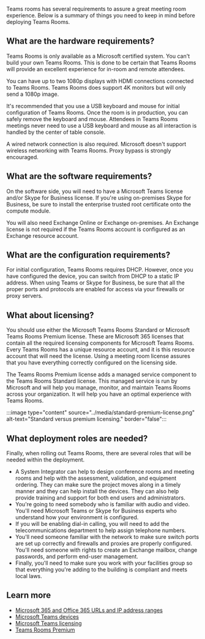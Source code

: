 Teams rooms has several requirements to assure a great meeting room experience. Below is a summary of things you need to keep in mind before deploying Teams Rooms.

## What are the hardware requirements?

Teams Rooms is only available as a Microsoft  certified system. You can't build your own Teams Rooms. This is done to be certain that Teams Rooms will provide an excellent experience for in-room and remote attendees.

You can have up to two 1080p displays with HDMI connections connected to Teams Rooms. Teams Rooms does support 4K monitors but will only send a 1080p image.

It's recommended that you use a USB keyboard and mouse for initial configuration of Teams Rooms. Once the room is in production, you can safely remove the keyboard and mouse. Attendees in Teams Rooms meetings never need to use a USB keyboard and mouse as all interaction is handled by the center of table console.

A wired network connection is also required. Microsoft doesn't support wireless networking with Teams Rooms. Proxy bypass is strongly encouraged.

## What are the software requirements?

On the software side, you will need to have a Microsoft Teams license and/or Skype for Business license. If you're using on-premises Skype for Business, be sure to install the enterprise trusted root certificate onto the compute module.

You will also need Exchange Online or Exchange on-premises. An Exchange license is not required if the Teams Rooms account is configured as an Exchange resource account.

## What are the configuration requirements?

For initial configuration, Teams Rooms requires DHCP. However, once you have configured the device, you can switch from DHCP to a static IP address. When using Teams or Skype for Business, be sure that all the proper ports and protocols are enabled for access via your firewalls or proxy servers.

## What about licensing?

You should use either the Microsoft Teams Rooms Standard or Microsoft Teams Rooms Premium license. These are Microsoft 365 licenses that contain all the required licensing components for Microsoft Teams Rooms.  Every Teams Rooms has a unique resource account, and it is this resource account that will need the license. Using a meeting room license assures that you have everything correctly configured on the licensing side.

The Teams Rooms Premium license adds a managed service component to the Teams Rooms Standard license. This managed service is run by Microsoft and will help you manage, monitor, and maintain Teams Rooms across your organization. It will help you have an optimal experience with Teams Rooms.

:::image type="content" source="../media/standard-premium-license.png" alt-text="Standard versus premium licensing." border="false":::

## What deployment roles are needed?

Finally, when rolling out Teams Rooms, there are several roles that will be needed within the deployment.

- A System Integrator can help to design conference rooms and meeting rooms and help with the assessment, validation, and equipment ordering. They can make sure the project moves along in a timely manner and they can help install the devices. They can also  help provide training and support for both end users and administrators.
- You're going to need somebody who is familiar with audio and video. You'll  need Microsoft Teams or Skype for Business experts who understand how your environment is configured.
- If you will be enabling dial-in calling, you will need to add the telecommunications department to help assign telephone numbers.
- You'll need someone familiar with the network to make sure switch ports are set up correctly and firewalls and proxies are properly configured. You'll need someone with rights to create an Exchange mailbox, change passwords, and perform end-user management.
- Finally, you'll need to make sure you work with your facilities group so that everything you're adding to the building is compliant and meets local laws.

## Learn more

- [Microsoft 365 and Office 365 URLs and IP address ranges](/microsoftteams/office-365-urls-ip-address-ranges?azure-portal=true)
- [Microsoft Teams devices](https://www.microsoft.com/microsoft-365/microsoft-teams/across-devices/devices/category?devicetype=20?azure-portal=true)
- [Microsoft Teams licensing](/microsoftteams/rooms/rooms-licensing?azure-portal=true)
- [Teams Rooms Premium](https://rooms.microsoft.com?azure-portal=true)
